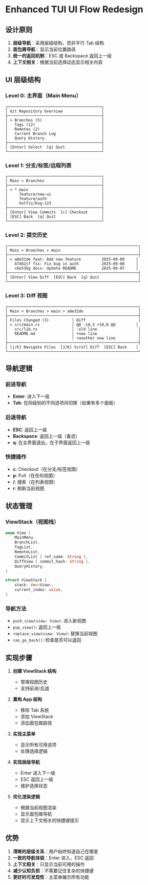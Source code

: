 # Enhanced TUI UI Flow Redesign

## 设计原则

1. **层级导航**：采用层级结构，而非平行 Tab 结构
2. **面包屑导航**：显示当前位置路径
3. **统一的返回机制**：ESC 或 Backspace 返回上一级
4. **上下文相关**：根据当前选择动态显示相关内容

## UI 层级结构

### Level 0: 主界面（Main Menu）
```
┌─────────────────────────────────────────┐
│ Git Repository Overview                 │
├─────────────────────────────────────────┤
│ > Branches (5)                          │
│   Tags (12)                             │
│   Remotes (2)                           │
│   Current Branch Log                    │
│   Query History                         │
├─────────────────────────────────────────┤
│ [Enter] Select  [q] Quit                │
└─────────────────────────────────────────┘
```

### Level 1: 分支/标签/远程列表
```
┌─────────────────────────────────────────┐
│ Main > Branches                         │
├─────────────────────────────────────────┤
│ > * main                                │
│     feature/new-ui                      │
│     feature/auth                        │
│     hotfix/bug-123                      │
├─────────────────────────────────────────┤
│ [Enter] View Commits  [c] Checkout      │
│ [ESC] Back  [q] Quit                    │
└─────────────────────────────────────────┘
```

### Level 2: 提交历史
```
┌─────────────────────────────────────────────────────────┐
│ Main > Branches > main                                  │
├─────────────────────────────────────────────────────────┤
│ > a8e31de feat: Add new feature         2025-09-09     │
│   b7d42cf fix: Fix bug in auth          2025-09-08     │
│   c6e53bg docs: Update README           2025-09-07     │
├─────────────────────────────────────────────────────────┤
│ [Enter] View Diff  [ESC] Back  [q] Quit                 │
└─────────────────────────────────────────────────────────┘
```

### Level 3: Diff 视图
```
┌─────────────────────────────────────────────────────────┐
│ Main > Branches > main > a8e31de                        │
├─────────────────────────────────────────────────────────┤
│ Files Changed (3)          │ Diff                       │
│ > src/main.rs              │ @@ -10,5 +10,8 @@         │
│   src/lib.rs               │ -old line                  │
│   README.md                │ +new line                  │
│                            │ +another new line          │
├─────────────────────────────────────────────────────────┤
│ [j/k] Navigate Files  [J/K] Scroll Diff  [ESC] Back    │
└─────────────────────────────────────────────────────────┘
```

## 导航逻辑

### 前进导航
- **Enter**: 进入下一级
- **Tab**: 在同级别的不同选项间切换（如果有多个面板）

### 后退导航
- **ESC**: 返回上一级
- **Backspace**: 返回上一级（备选）
- **q**: 在主界面退出，在子界面返回上一级

### 快捷操作
- **c**: Checkout（在分支/标签视图）
- **p**: Pull（在任何视图）
- **/**: 搜索（在列表视图）
- **r**: 刷新当前视图

## 状态管理

### ViewStack（视图栈）
```rust
enum View {
    MainMenu,
    BranchList,
    TagList,
    RemoteList,
    CommitList { ref_name: String },
    DiffView { commit_hash: String },
    QueryHistory,
}

struct ViewStack {
    stack: Vec<View>,
    current_index: usize,
}
```

### 导航方法
- `push_view(view: View)`: 进入新视图
- `pop_view()`: 返回上一级
- `replace_view(view: View)`: 替换当前视图
- `can_go_back()`: 检查是否可以返回

## 实现步骤

1. **创建 ViewStack 结构**
   - 管理视图历史
   - 支持前进/后退

2. **重构 App 结构**
   - 移除 Tab 系统
   - 添加 ViewStack
   - 添加面包屑路径

3. **实现主菜单**
   - 显示所有可用选项
   - 处理选择逻辑

4. **实现层级导航**
   - Enter 进入下一级
   - ESC 返回上一级
   - 维护选择状态

5. **优化渲染逻辑**
   - 根据当前视图渲染
   - 显示面包屑导航
   - 显示上下文相关的快捷键提示

## 优势

1. **清晰的层级关系**：用户始终知道自己在哪里
2. **一致的导航体验**：Enter 进入，ESC 返回
3. **上下文相关**：只显示当前可用的操作
4. **减少认知负担**：不需要记住复杂的快捷键
5. **更好的可发现性**：主菜单展示所有功能